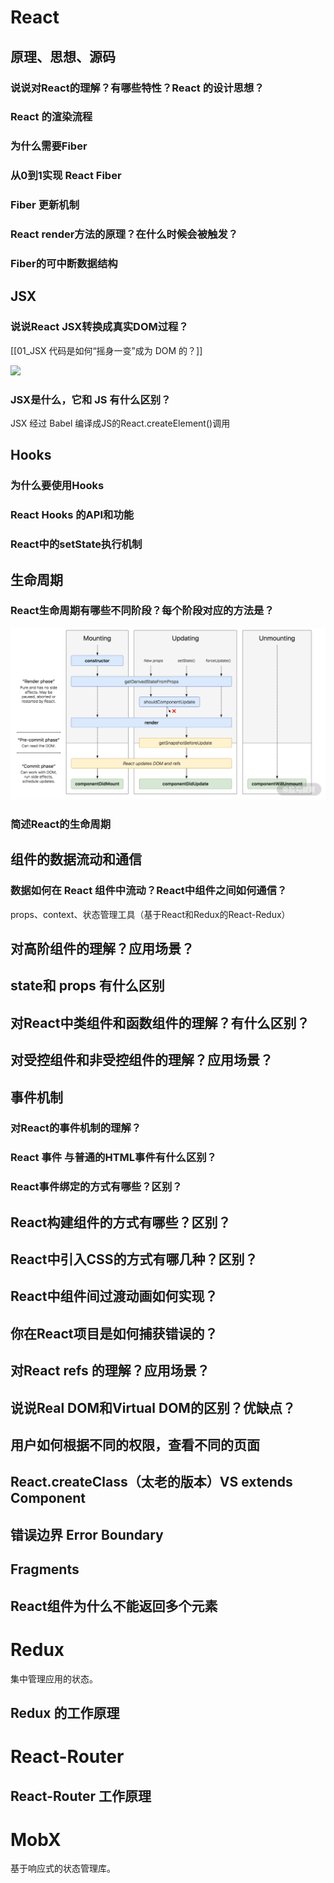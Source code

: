 # React

## 原理、思想、源码
### 说说对React的理解？有哪些特性？React 的设计思想？

### React 的渲染流程

### 为什么需要Fiber

### 从0到1实现 React Fiber

### Fiber 更新机制

### React render方法的原理？在什么时候会被触发？

### Fiber的可中断数据结构

## JSX
### 说说React JSX转换成真实DOM过程？
[[01_JSX 代码是如何“摇身一变”成为 DOM 的？]]

![](2023-11-24-16-07-05-image.png)
### JSX是什么，它和 JS 有什么区别？
JSX 经过 Babel 编译成JS的React.createElement()调用


## Hooks

### 为什么要使用Hooks

### React Hooks 的API和功能

### React中的setState执行机制


## 生命周期

### React生命周期有哪些不同阶段？每个阶段对应的方法是？
![Drawing 8.png](/assets/images/react/Ciqc1F-FVcSALRwNAAIomWwVcQU231.png)

### 简述React的生命周期



## 组件的数据流动和通信
### 数据如何在 React 组件中流动？React中组件之间如何通信？
props、context、状态管理工具（基于React和Redux的React-Redux）


## 对高阶组件的理解？应用场景？

## state和 props 有什么区别

## 对React中类组件和函数组件的理解？有什么区别？

## 对受控组件和非受控组件的理解？应用场景？

## 事件机制

### 对React的事件机制的理解？

### React 事件 与普通的HTML事件有什么区别？

### React事件绑定的方式有哪些？区别？




## React构建组件的方式有哪些？区别？

## React中引入CSS的方式有哪几种？区别？


## React中组件间过渡动画如何实现？

## 你在React项目是如何捕获错误的？

## 对React refs 的理解？应用场景？





## 说说Real DOM和Virtual DOM的区别？优缺点？


## 用户如何根据不同的权限，查看不同的页面

## React.createClass（太老的版本）VS extends Component

## 错误边界 Error Boundary

## Fragments

## React组件为什么不能返回多个元素

## 

# Redux
集中管理应用的状态。
## Redux 的工作原理

## 

# React-Router

## React-Router 工作原理

## 

# MobX
基于响应式的状态管理库。